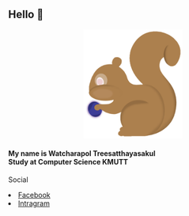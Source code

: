 <h2>Hello 👋</h2>
<center>
  <img src="Image/Squrriel.png" width="200" height="220">
 </center>
<h4>My name is Watcharapol Treesatthayasakul<br> Study at Computer Science KMUTT</h4>
<p>Social
  <li>
    <a href="https://www.facebook.com/watcharapol.treesatthayasakul.96"> Facebook </a>
  </li>
  <li>
    <a href="https://www.instagram.com/o.wt28_/"> Intragram </a>
  </li>
</p>
